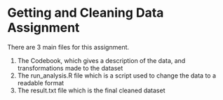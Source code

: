 # Getting and Cleaning Data Assignment

There are 3 main files for this assignment.

1. The Codebook, which gives a description of the data, and transformations made to the dataset
2. The run_analysis.R file which is a script used to change the data to a readable format
3. The result.txt file which is the final cleaned dataset
